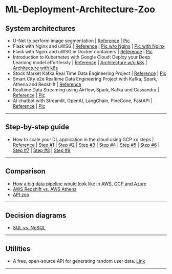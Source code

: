 # ML-Deployment-Architecture-Zoo

## System architectures
- U-Net to perform image segmentation | [Reference](https://theaisummer.com/deep-learning-production/) | [Pic](https://theaisummer.com/static/fd0f5f2bafd32d6e18d40a1d5312f758/d8f62/full-system-architecture.png)
- Flask with Nginx and uWSG | [Reference](https://theaisummer.com/uwsgi-nginx/) | [Pic w/o Nginx](https://theaisummer.com/static/3bc002a80c39d1e6c423a1da33585f97/c0388/uwsgi.png) | [Pic with Nginx](https://theaisummer.com/static/262c3377a828afecc2fa0f099886f428/91e7e/nginx.png)
- Flask with Nginx and uWSG in Docker containers | [Reference](https://theaisummer.com/docker/) | [Pic](https://theaisummer.com/static/3a5039d102228b995182c4f97e30e179/eb645/docker-flask-tensorflow-uwsgi-nginx.png)
- Introduction to Kubernetes with Google Cloud: Deploy your Deep Learning model effortlessly | [Reference](https://theaisummer.com/kubernetes/) | [Architecture w/o k8s](https://theaisummer.com/static/6cd65865454a470166023923fbcb3136/cac9f/modern-app-design.png) | [Architecture with k8s](https://theaisummer.com/static/a302684341347a8e633b8bbe3329fba8/63b67/app-with-kubernetes-design.png)
- Stock Market Kafka Real Time Data Engineering Project | [Reference](https://github.com/darshilparmar/stock-market-kafka-data-engineering-project) | [Pic](https://github.com/darshilparmar/stock-market-kafka-data-engineering-project/blob/main/Architecture.jpg)
- Smart City e2e Realtime Data Engineering Project with Kafka, Spark, Athena and Redshift | [Reference](https://www.youtube.com/watch?v=Vv_fvwF41_0&t=3s)
- Realtime Data Streaming using Airflow, Spark, Kafka and Cassandra |  [Reference](https://github.com/airscholar/e2e-data-engineering) | [Pic](https://github.com/airscholar/e2e-data-engineering/blob/main/Data%20engineering%20architecture.png)
- AI chatbot with Streamlit, OpenAI, LangChain, PineCone, FastAPI | [Reference](https://www.linkedin.com/posts/danleedata_curious-about-how-to-build-an-%3F%3F-%3F%3F%3F%3F%3F%3F%3F-activity-7194018029007945728-gpQ8?utm_source=combined_share_message&utm_medium=member_android) | [Pic](https://media.licdn.com/dms/image/D4D22AQGdML84CgZ1SQ/feedshare-shrink_2048_1536/0/1715187541272?e=2147483647&v=beta&t=UAP0xTeae86QbgWAEbK_3V3wjen3660-WPatLCceP7s)
***

## Step-by-step guide
- How to scale your DL application in the cloud using GCP xx steps | [Reference]() | [Step #1](https://theaisummer.com/static/9f4ba7de6f896cda85ca80d09f1048cd/eb645/one-instance.png) | [Step #2](https://theaisummer.com/static/eadc14719c0a025d2709d52f4dac7dbc/eb645/ci-cd.png) | [Step #3](https://theaisummer.com/static/f447929a1f3624263861ee936110dc9c/eb645/vertical-scaling.png) | [Step #4](https://theaisummer.com/static/0d51a1402766e4a5095fc8c85a87937d/eb645/horizontal-scaling.png) | [Step #5](https://theaisummer.com/static/74b861df449a29ef4416e01906b74d6a/eb645/scaling-out.png) | [Step #6](https://theaisummer.com/static/1c8d6df851c30ccab364a7ea28f2e822/eb645/cache.png) | [Step #7](https://theaisummer.com/static/08f941a0f6861a898c6e5e03e22d0b75/eb645/error-reporting.png) | [Step #8](https://theaisummer.com/static/3c0b6cb4ece0dda52d4c882c2bf94264/eb645/retrain.png) | [Step #9](https://theaisummer.com/static/ae52892e7790aa9d181e9e9399239d7f/eb645/offline-inference.png) 
***

## Comparison
- [How a big data pipeline would look like in AWS, GCP and Azure](https://www.ml4devs.com/articles/scalable-efficient-big-data-analytics-machine-learning-pipeline-architecture-on-cloud/)
- [AWS Redshift vs. AWS Athena](https://www.chaossearch.io/blog/when-to-deploy-aws-redshift-or-athena-use-cases)
- [API zoo](https://substackcdn.com/image/fetch/f_auto,q_auto:good,fl_progressive:steep/https%3A%2F%2Fsubstack-post-media.s3.amazonaws.com%2Fpublic%2Fimages%2Ff4e965c2-b545-4f79-a489-e0e72d473c06_1109x1600.png?utm_source=substack&utm_medium=email)
***

## Decision diagrams
- [SQL vs. NoSQL](https://www.ml4devs.com/articles/datastore-choices-sql-vs-nosql-database/)
***

## Utilities
- A free, open-source API for generating random user data. [Link](https://randomuser.me/)
***
